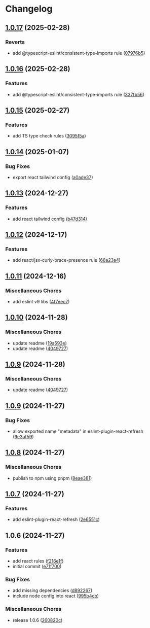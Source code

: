 # Changelog

## [1.0.17](https://github.com/mayconfsousa/eslint-config-nebula/compare/v1.0.16...v1.0.17) (2025-02-28)


### Reverts

* add @typescript-eslint/consistent-type-imports rule ([07976b5](https://github.com/mayconfsousa/eslint-config-nebula/commit/07976b529b4b890dfde21411f184b2aae1548086))

## [1.0.16](https://github.com/mayconfsousa/eslint-config-nebula/compare/v1.0.15...v1.0.16) (2025-02-28)


### Features

* add @typescript-eslint/consistent-type-imports rule ([337fb56](https://github.com/mayconfsousa/eslint-config-nebula/commit/337fb56637c65eb2c7699ddb80cbadc5afb12fac))

## [1.0.15](https://github.com/mayconfsousa/eslint-config-nebula/compare/v1.0.14...v1.0.15) (2025-02-27)


### Features

* add TS type check rules ([3095f5a](https://github.com/mayconfsousa/eslint-config-nebula/commit/3095f5ab209bfd0fef41bd7423c7a823a55bcebc))

## [1.0.14](https://github.com/mayconfsousa/eslint-config-nebula/compare/v1.0.13...v1.0.14) (2025-01-07)


### Bug Fixes

* export react tailwind config ([a0ade37](https://github.com/mayconfsousa/eslint-config-nebula/commit/a0ade372d49d4db2fef225a6534b75ee230df290))

## [1.0.13](https://github.com/mayconfsousa/eslint-config-nebula/compare/v1.0.12...v1.0.13) (2024-12-27)


### Features

* add react tailwind config ([b47d314](https://github.com/mayconfsousa/eslint-config-nebula/commit/b47d3142dae3121e614f71c38efe5078c5333edb))

## [1.0.12](https://github.com/mayconfsousa/eslint-config-nebula/compare/v1.0.11...v1.0.12) (2024-12-17)


### Features

* add react/jsx-curly-brace-presence rule ([68a23a4](https://github.com/mayconfsousa/eslint-config-nebula/commit/68a23a412c9645d5a7a2eb3f60c30d16a21d11d9))

## [1.0.11](https://github.com/mayconfsousa/eslint-config-nebula/compare/v1.0.10...v1.0.11) (2024-12-16)


### Miscellaneous Chores

* add eslint v9 libs ([4f7eec7](https://github.com/mayconfsousa/eslint-config-nebula/commit/4f7eec7bbaa797bd3fd60921e7659d364a1ec0af))

## [1.0.10](https://github.com/mayconfsousa/eslint-config-nebula/compare/v1.0.9...v1.0.10) (2024-11-28)


### Miscellaneous Chores

* update readme ([19a593e](https://github.com/mayconfsousa/eslint-config-nebula/commit/19a593e3297334ff068c0904855881d68311933e))
* update readme ([4049727](https://github.com/mayconfsousa/eslint-config-nebula/commit/40497272ded653c640cd9478204f116e2a8ae291))

## [1.0.9](https://github.com/mayconfsousa/eslint-config-nebula/compare/v1.0.9...v1.0.9) (2024-11-28)


### Miscellaneous Chores

* update readme ([4049727](https://github.com/mayconfsousa/eslint-config-nebula/commit/40497272ded653c640cd9478204f116e2a8ae291))

## [1.0.9](https://github.com/mayconfsousa/eslint-config-nebula/compare/v1.0.8...v1.0.9) (2024-11-27)


### Bug Fixes

* allow exported name "metadata" in eslint-plugin-react-refresh ([9e3af59](https://github.com/mayconfsousa/eslint-config-nebula/commit/9e3af596fc0c93325c1762b8c7964940b0afaf8c))

## [1.0.8](https://github.com/mayconfsousa/eslint-config-nebula/compare/v1.0.7...v1.0.8) (2024-11-27)


### Miscellaneous Chores

* publish to npm using pnpm ([8eae381](https://github.com/mayconfsousa/eslint-config-nebula/commit/8eae3813c31eb727cc235d03e6bf4c4b486ed006))

## [1.0.7](https://github.com/mayconfsousa/eslint-config-nebula/compare/v1.0.6...v1.0.7) (2024-11-27)


### Features

* add eslint-plugin-react-refresh ([2e6551c](https://github.com/mayconfsousa/eslint-config-nebula/commit/2e6551c3db7a3f7d26dfb77c441a8d43d3c223c8))

## 1.0.6 (2024-11-27)


### Features

* add react rules ([f216e1f](https://github.com/mayconfsousa/eslint-config-nebula/commit/f216e1f067f8a986881a7e4ac732c1d7e094c45d))
* initial commit ([e71f700](https://github.com/mayconfsousa/eslint-config-nebula/commit/e71f7001d0dbc91a7ac0480118445970ae6cc8dd))


### Bug Fixes

* add missing dependencies ([d892267](https://github.com/mayconfsousa/eslint-config-nebula/commit/d892267acda563336af687b9bc1283955bc470c6))
* include node config into react ([995b4cb](https://github.com/mayconfsousa/eslint-config-nebula/commit/995b4cb2bf104a604b5463ca4ddb2124f37db444))


### Miscellaneous Chores

* release 1.0.6 ([260820c](https://github.com/mayconfsousa/eslint-config-nebula/commit/260820c791038837920a03e37b4525e928a073a2))
